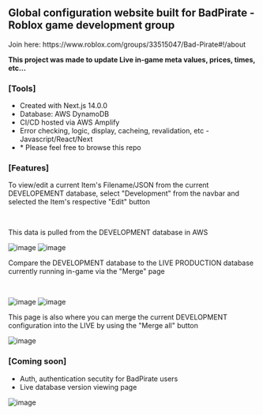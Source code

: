<h2>Global configuration website built for BadPirate - Roblox game development group</h2>
<p>Join here: https://www.roblox.com/groups/33515047/Bad-Pirate#!/about</p>
<b>This project was made to update Live in-game meta values, prices, times, etc...</b>


<h3>[Tools]</h3>
<ul>
  <li>Created with Next.js 14.0.0</li>
  <li>Database: AWS DynamoDB</li>
  <li>CI/CD hosted via AWS Amplify</li>
  <li>Error checking, logic, display, cacheing, revalidation, etc - Javascript/React/Next</li>
  <li>* Please feel free to browse this repo</li>
</ul>

<h3>[Features]</h3>
<p>To view/edit a current Item's Filename/JSON from the current DEVELOPEMENT database, select "Development" from the navbar and selected the Item's respective "Edit" button</p><br/>
<p>This data is pulled from the DEVELOPMENT database in AWS</p>

![image](https://github.com/sethdylanortiz/remote-globalupdates/assets/50193574/1302fa62-de5f-4ca2-8ab5-e110091bcfdd)
![image](https://github.com/sethdylanortiz/remote-globalupdates/assets/50193574/bb23f9b6-39b5-441b-918b-3f31b68f30a7)


<p>Compare the DEVELOPMENT database to the LIVE PRODUCTION database currently running in-game via the "Merge" page</p> <br/>

![image](https://github.com/sethdylanortiz/remote-globalupdates/assets/50193574/99efe411-476a-4092-a0b7-e7fe8938c9b2)
![image](https://github.com/sethdylanortiz/remote-globalupdates/assets/50193574/cf77bf5f-7e12-4a04-9762-0c5081a44154)

<p>This page is also where you can merge the current DEVELOPMENT configuration into the LIVE by using the "Merge all" button</p>

![image](https://github.com/sethdylanortiz/remote-globalupdates/assets/50193574/9a63a7f3-cf89-4f37-80af-070d0dddb906)



<h3>[Coming soon]</h3>
<ul>
  <li>Auth, authentication secutity for BadPirate users</li>
  <li>Live database version viewing page</li>
</ul>

![image](https://github.com/sethdylanortiz/remote-globalupdates/assets/50193574/82bcd579-68f4-45f4-9023-7213eac7c621)
